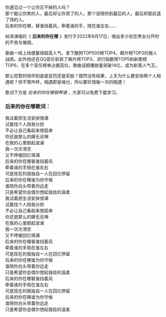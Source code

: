 

你遇见过一个让你忘不掉的人吗？  
那个能让你笑的人，最后却让你哭了的人，那个说陪你到最后的人，最后却提前退了场的人。  
后来的你在哪，替谁挡着风，牵着谁的手，陪在谁左右……

树泽演唱的《 **后来的你在哪** 》发行于2022年6月17日，唱出多少初恋男女分开时的不舍与悔恨。

歌曲一经上线便赢得超高人气，拿下酷狗TOP500榜TOP4，飙升榜TOP2的傲人战绩。此外他还在QQ音乐斩获了飙升榜TOP3、流行指数榜TOP5和新歌榜TOP6，在多个音乐榜单占据高位，歌曲话题播放量突破14亿，成为新晋人气王。

那么短暂的陪伴到底是惩罚还是奖励？既然没有结果，上天为什么要安排两个人相遇呢？但不管咋样，相遇即是缘分，所以要珍惜每一次的相遇！

歌词下方是 _后来的你在哪钢琴谱_ ，大家可以免费下载学习。

### 后来的你在哪歌词：

我试着把生活安排很满  
试着找个人陪我分担  
不必让自己看起来很孤单  
你还是那么的肆无忌惮  
在我的心里掀起波澜  
我一次次清空  
又不停被回忆填满  
后来的你在哪替谁挡着风  
牵着谁的手陪在谁左右  
可是现在的我独自一人在回忆停留  
后来的你在哪谁为你守候  
谁陪你白头带着你远走  
只是希望你会偶尔想起我给的温柔  
我试着把生活安排很满  
试着找个人陪我分担  
不必让自己看起来很孤单  
你还是那么的肆无忌惮  
在我的心里掀起波澜  
我一次次清空  
又不停被回忆填满  
后来的你在哪替谁挡着风  
牵着谁的手陪在谁左右  
可是现在的我独自一人在回忆停留  
后来的你在哪谁为你守候  
谁陪你白头带着你远走  
只是希望你会偶尔想起我给的温柔  
后来的你在哪替谁挡着风  
牵着谁的手陪在谁左右  
可是现在的我独自一人在回忆停留  
后来的你在哪谁为你守候  
谁陪你白头带着你远走  
只是希望你会偶尔想起我给的温柔

